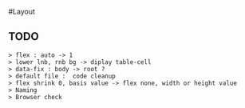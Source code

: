 #Layout

## TODO
	> flex : auto -> 1
	> lower lnb, rnb bg -> diplay table-cell
	> data-fix : body -> root ?
	> default file :  code cleanup
	> flex shrink 0, basis value -> flex none, width or height value
	> Naming
	> Browser check